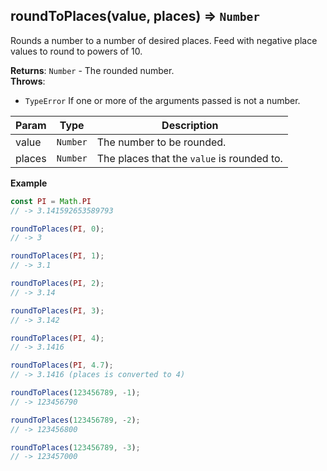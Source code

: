 <a name="roundToPlaces"></a>

## roundToPlaces(value, places) ⇒ <code>Number</code>
Rounds a number to a number of desired places.
Feed with negative place values to round to powers of 10.

**Returns**: <code>Number</code> - The rounded number.  
**Throws**:

- <code>TypeError</code> If one or more of the arguments passed is not a number.


| Param | Type | Description |
| --- | --- | --- |
| value | <code>Number</code> | The number to be rounded. |
| places | <code>Number</code> | The places that the `value` is rounded to. |

**Example**  
```js
const PI = Math.PI
// -> 3.141592653589793

roundToPlaces(PI, 0);
// -> 3

roundToPlaces(PI, 1);
// -> 3.1

roundToPlaces(PI, 2);
// -> 3.14

roundToPlaces(PI, 3);
// -> 3.142

roundToPlaces(PI, 4);
// -> 3.1416

roundToPlaces(PI, 4.7);
// -> 3.1416 (places is converted to 4)

roundToPlaces(123456789, -1);
// -> 123456790

roundToPlaces(123456789, -2);
// -> 123456800

roundToPlaces(123456789, -3);
// -> 123457000
```
